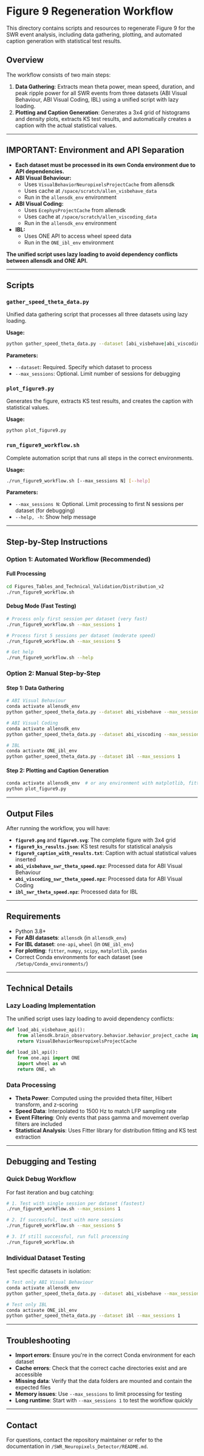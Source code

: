 # Figure 9 Regeneration Workflow

This directory contains scripts and resources to regenerate Figure 9 for the SWR event analysis, including data gathering, plotting, and automated caption generation with statistical test results.

## Overview

The workflow consists of two main steps:

1. **Data Gathering**: Extracts mean theta power, mean speed, duration, and peak ripple power for all SWR events from three datasets (ABI Visual Behaviour, ABI Visual Coding, IBL) using a unified script with lazy loading.
2. **Plotting and Caption Generation**: Generates a 3x4 grid of histograms and density plots, extracts KS test results, and automatically creates a caption with the actual statistical values.

---

## IMPORTANT: Environment and API Separation

- **Each dataset must be processed in its own Conda environment due to API dependencies.**
- **ABI Visual Behaviour:**
  - Uses `VisualBehaviorNeuropixelsProjectCache` from allensdk
  - Uses cache at `/space/scratch/allen_visbehave_data`
  - Run in the `allensdk_env` environment
- **ABI Visual Coding:**
  - Uses `EcephysProjectCache` from allensdk
  - Uses cache at `/space/scratch/allen_viscoding_data`
  - Run in the `allensdk_env` environment
- **IBL:**
  - Uses ONE API to access wheel speed data
  - Run in the `ONE_ibl_env` environment

**The unified script uses lazy loading to avoid dependency conflicts between allensdk and ONE API.**

---

## Scripts

### `gather_speed_theta_data.py`
Unified data gathering script that processes all three datasets using lazy loading.

**Usage:**
```bash
python gather_speed_theta_data.py --dataset [abi_visbehave|abi_viscoding|ibl] [--max_sessions N]
```

**Parameters:**
- `--dataset`: Required. Specify which dataset to process
- `--max_sessions`: Optional. Limit number of sessions for debugging

### `plot_figure9.py`
Generates the figure, extracts KS test results, and creates the caption with statistical values.

**Usage:**
```bash
python plot_figure9.py
```

### `run_figure9_workflow.sh`
Complete automation script that runs all steps in the correct environments.

**Usage:**
```bash
./run_figure9_workflow.sh [--max_sessions N] [--help]
```

**Parameters:**
- `--max_sessions N`: Optional. Limit processing to first N sessions per dataset (for debugging)
- `--help, -h`: Show help message

---

## Step-by-Step Instructions

### Option 1: Automated Workflow (Recommended)

#### Full Processing
```bash
cd Figures_Tables_and_Technical_Validation/Distribution_v2
./run_figure9_workflow.sh
```

#### Debug Mode (Fast Testing)
```bash
# Process only first session per dataset (very fast)
./run_figure9_workflow.sh --max_sessions 1

# Process first 5 sessions per dataset (moderate speed)
./run_figure9_workflow.sh --max_sessions 5

# Get help
./run_figure9_workflow.sh --help
```

### Option 2: Manual Step-by-Step

#### Step 1: Data Gathering
```bash
# ABI Visual Behaviour
conda activate allensdk_env
python gather_speed_theta_data.py --dataset abi_visbehave --max_sessions 1

# ABI Visual Coding  
conda activate allensdk_env
python gather_speed_theta_data.py --dataset abi_viscoding --max_sessions 1

# IBL
conda activate ONE_ibl_env
python gather_speed_theta_data.py --dataset ibl --max_sessions 1
```

#### Step 2: Plotting and Caption Generation
```bash
conda activate allensdk_env  # or any environment with matplotlib, fitter, etc.
python plot_figure9.py
```

---

## Output Files

After running the workflow, you will have:

- **`figure9.png`** and **`figure9.svg`**: The complete figure with 3x4 grid
- **`figure9_ks_results.json`**: KS test results for statistical analysis
- **`figure9_caption_with_results.txt`**: Caption with actual statistical values inserted
- **`abi_visbehave_swr_theta_speed.npz`**: Processed data for ABI Visual Behaviour
- **`abi_viscoding_swr_theta_speed.npz`**: Processed data for ABI Visual Coding  
- **`ibl_swr_theta_speed.npz`**: Processed data for IBL

---

## Requirements

- Python 3.8+
- **For ABI datasets**: `allensdk` (in `allensdk_env`)
- **For IBL dataset**: `one-api`, `wheel` (in `ONE_ibl_env`)
- **For plotting**: `fitter`, `numpy`, `scipy`, `matplotlib`, `pandas`
- Correct Conda environments for each dataset (see `/Setup/Conda_environments/`)

---

## Technical Details

### Lazy Loading Implementation
The unified script uses lazy loading to avoid dependency conflicts:

```python
def load_abi_visbehave_api():
    from allensdk.brain_observatory.behavior.behavior_project_cache import VisualBehaviorNeuropixelsProjectCache
    return VisualBehaviorNeuropixelsProjectCache

def load_ibl_api():
    from one.api import ONE
    import wheel as wh
    return ONE, wh
```

### Data Processing
- **Theta Power**: Computed using the provided theta filter, Hilbert transform, and z-scoring
- **Speed Data**: Interpolated to 1500 Hz to match LFP sampling rate
- **Event Filtering**: Only events that pass gamma and movement overlap filters are included
- **Statistical Analysis**: Uses Fitter library for distribution fitting and KS test extraction

---

## Debugging and Testing

### Quick Debug Workflow
For fast iteration and bug catching:

```bash
# 1. Test with single session per dataset (fastest)
./run_figure9_workflow.sh --max_sessions 1

# 2. If successful, test with more sessions
./run_figure9_workflow.sh --max_sessions 5

# 3. If still successful, run full processing
./run_figure9_workflow.sh
```

### Individual Dataset Testing
Test specific datasets in isolation:

```bash
# Test only ABI Visual Behaviour
conda activate allensdk_env
python gather_speed_theta_data.py --dataset abi_visbehave --max_sessions 1

# Test only IBL
conda activate ONE_ibl_env  
python gather_speed_theta_data.py --dataset ibl --max_sessions 1
```

---

## Troubleshooting

- **Import errors**: Ensure you're in the correct Conda environment for each dataset
- **Cache errors**: Check that the correct cache directories exist and are accessible
- **Missing data**: Verify that the data folders are mounted and contain the expected files
- **Memory issues**: Use `--max_sessions` to limit processing for testing
- **Long runtime**: Start with `--max_sessions 1` to test the workflow quickly

---

## Contact

For questions, contact the repository maintainer or refer to the documentation in `/SWR_Neuropixels_Detector/README.md`. 